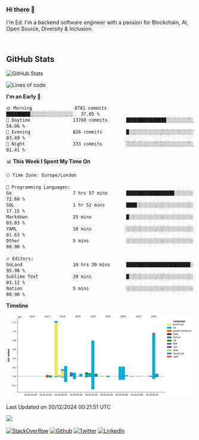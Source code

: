 ### Hi there 👋
 I'm Ed. I'm a backend software engineer with a passion for Blockchain, AI, Open Source, Diversity & Inclusion.

<br />

<h2>GitHub Stats</h2>
<p><img src="https://github-readme-stats.vercel.app/api?username=echarrod&amp;show_icons=true" alt="GitHub Stats"></p>

<!--START_SECTION:waka-->
![Lines of code](https://img.shields.io/badge/From%20Hello%20World%20I%27ve%20Written-4.4%20million%20lines%20of%20code-blue)

**I'm an Early 🐤** 

```text
🌞 Morning                8781 commits        █████████░░░░░░░░░░░░░░░░   37.05 % 
🌆 Daytime                13760 commits       ███████████████░░░░░░░░░░   58.06 % 
🌃 Evening                826 commits         █░░░░░░░░░░░░░░░░░░░░░░░░   03.49 % 
🌙 Night                  333 commits         ░░░░░░░░░░░░░░░░░░░░░░░░░   01.41 % 
```


📊 **This Week I Spent My Time On** 

```text
🕑︎ Time Zone: Europe/London

💬 Programming Languages: 
Go                       7 hrs 57 mins       ██████████████████░░░░░░░   72.60 % 
SQL                      1 hr 52 mins        ████░░░░░░░░░░░░░░░░░░░░░   17.15 % 
Markdown                 25 mins             █░░░░░░░░░░░░░░░░░░░░░░░░   03.83 % 
YAML                     10 mins             ░░░░░░░░░░░░░░░░░░░░░░░░░   01.63 % 
Other                    5 mins              ░░░░░░░░░░░░░░░░░░░░░░░░░   00.90 % 

🔥 Editors: 
GoLand                   10 hrs 30 mins      ████████████████████████░   95.98 % 
Sublime Text             20 mins             █░░░░░░░░░░░░░░░░░░░░░░░░   03.12 % 
Notion                   5 mins              ░░░░░░░░░░░░░░░░░░░░░░░░░   00.90 % 
```

**Timeline**

![Lines of Code chart](https://raw.githubusercontent.com/echarrod/echarrod/main/assets/bar_graph.png)


 Last Updated on 30/12/2024 00:21:51 UTC
<!--END_SECTION:waka-->

![](https://komarev.com/ghpvc/?username=echarrod)

<p>
<a href="https://stackoverflow.com/users/1014632/ech" target="_blank"><img alt="StackOverflow" src="https://img.shields.io/badge/-Stackoverflow-FE7A16?style=for-the-badge&logo=stack-overflow&logoColor=white" /></a> 
<a href="https://github.com/echarrod" target="_blank"><img alt="Github" src="https://img.shields.io/badge/GitHub-%2312100E.svg?&style=for-the-badge&logo=Github&logoColor=white" /></a> 
<a href="https://twitter.com/e_harrod" target="_blank"><img alt="Twitter" src="https://img.shields.io/badge/twitter-%231DA1F2.svg?&style=for-the-badge&logo=twitter&logoColor=white" /></a> 
<a href="https://www.linkedin.com/in/ed-harrod" target="_blank"><img alt="LinkedIn" src="https://img.shields.io/badge/linkedin-%230077B5.svg?&style=for-the-badge&logo=linkedin&logoColor=white" /></a>
